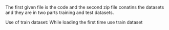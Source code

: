 The first given file is the code and the second zip file conatins the datasets and they are in two parts training and test datasets. 

Use of train dataset: 
While loading the first time use train dataset 
